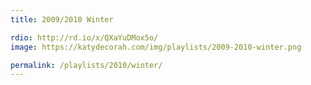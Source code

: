 ```yaml
---
title: 2009/2010 Winter

rdio: http://rd.io/x/QXaYuDMox5o/
image: https://katydecorah.com/img/playlists/2009-2010-winter.png

permalink: /playlists/2010/winter/
---
```

